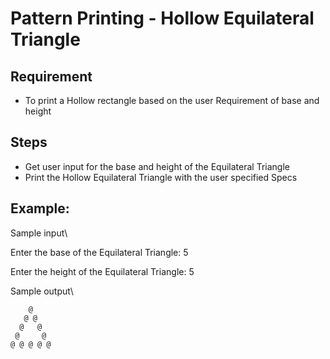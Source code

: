 # Pattern Printing - Hollow Equilateral Triangle 

## Requirement
- To print a Hollow rectangle based on the user Requirement of  base and height

## Steps
- Get user input for the base and height of the Equilateral Triangle 
- Print the Hollow Equilateral Triangle with the user specified Specs

## Example:
Sample input\

Enter the base of the Equilateral Triangle: 5 

Enter the height of the Equilateral Triangle: 5

Sample output\

```
    @
   @ @
  @   @
 @     @
@ @ @ @ @
```






